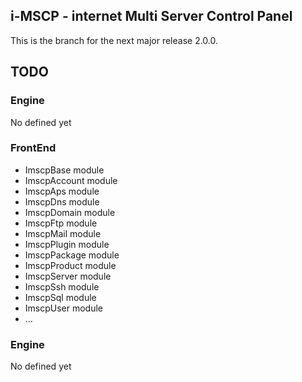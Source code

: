 ## i-MSCP - internet Multi Server Control Panel

This is the branch for the next major release 2.0.0.

## TODO

### Engine

 No defined yet

### FrontEnd

 - ImscpBase module
 - ImscpAccount module
 - ImscpAps module
 - ImscpDns module
 - ImscpDomain module
 - ImscpFtp module
 - ImscpMail module
 - ImscpPlugin module
 - ImscpPackage module
 - ImscpProduct module
 - ImscpServer module
 - ImscpSsh module
 - ImscpSql module
 - ImscpUser module
 - ...

### Engine

 No defined yet
